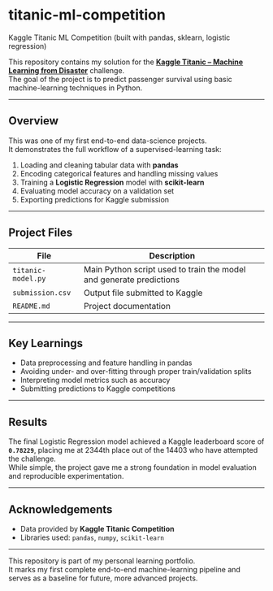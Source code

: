 # titanic-ml-competition
Kaggle Titanic ML Competition (built with pandas, sklearn, logistic regression)

This repository contains my solution for the **[Kaggle Titanic – Machine Learning from Disaster](https://www.kaggle.com/c/titanic)** challenge.  
The goal of the project is to predict passenger survival using basic machine-learning techniques in Python.

---

## Overview
This was one of my first end-to-end data-science projects.  
It demonstrates the full workflow of a supervised-learning task:

1. Loading and cleaning tabular data with **pandas**
2. Encoding categorical features and handling missing values
3. Training a **Logistic Regression** model with **scikit-learn**
4. Evaluating model accuracy on a validation set
5. Exporting predictions for Kaggle submission

---

## Project Files
| File | Description |
|------|--------------|
| `titanic-model.py` | Main Python script used to train the model and generate predictions |
| `submission.csv` | Output file submitted to Kaggle |
| `README.md` | Project documentation |

---

## Key Learnings
- Data preprocessing and feature handling in pandas  
- Avoiding under- and over-fitting through proper train/validation splits  
- Interpreting model metrics such as accuracy  
- Submitting predictions to Kaggle competitions  

---

## Results
The final Logistic Regression model achieved a Kaggle leaderboard score of **`0.78229`**, placing me at 2344th place out of the 14403 who have attempted the challenge.  
While simple, the project gave me a strong foundation in model evaluation and reproducible experimentation.

---

## Acknowledgements
- Data provided by **Kaggle Titanic Competition**  
- Libraries used: `pandas`, `numpy`, `scikit-learn`

---

This repository is part of my personal learning portfolio.  
It marks my first complete end-to-end machine-learning pipeline and serves as a baseline for future, more advanced projects.
